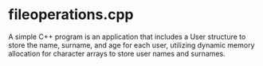 # fileoperations.cpp
A simple C++ program is an application that includes a User structure to store the name, surname, and age for each user, utilizing dynamic memory allocation for character arrays to store user names and surnames.
